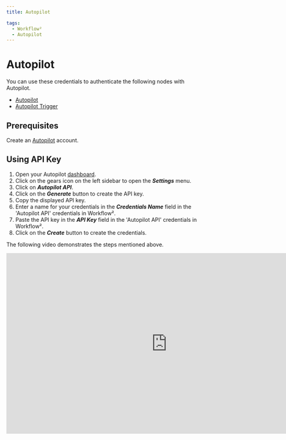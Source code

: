 ```yaml
---
title: Autopilot

tags:
  - Workflow²
  - Autopilot
---
```


# Autopilot

You can use these credentials to authenticate the following nodes with Autopilot.
- [Autopilot](/workflow/integrations/nodes/n8n-nodes-base.autopilot/)
- [Autopilot Trigger](/workflow/integrations/trigger-nodes/n8n-nodes-base.autopilotTrigger/)

## Prerequisites

Create an [Autopilot](https://app.autopilothq.com) account.

## Using API Key

1. Open your Autopilot [dashboard](https://app.autopilothq.com).
2. Click on the gears icon on the left sidebar to open the ***Settings*** menu.
3. Click on ***Autopilot API***.
4. Click on the ***Generate*** button to create the API key.
5. Copy the displayed API key.
6. Enter a name for your credentials in the ***Credentials Name*** field in the 'Autopilot API' credentials in Workflow².
7. Paste the API key in the ***API Key*** field in the 'Autopilot API' credentials in Workflow².
8. Click on the ***Create*** button to create the credentials.

The following video demonstrates the steps mentioned above.

<div class="video-container">
<iframe width="840" height="472.5" src="https://www.youtube.com/embed/zy8uVHpwVHM" frameborder="0" allow="accelerometer; autoplay; clipboard-write; encrypted-media; gyroscope; picture-in-picture" allowfullscreen></iframe>
</div>
